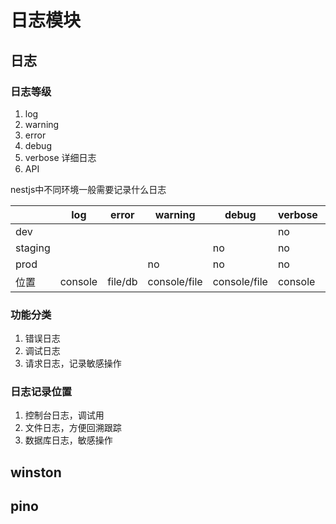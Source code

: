 # 日志模块

## 日志

### 日志等级

1. log
2. warning
3. error
4. debug
5. verbose 详细日志
6. API

nestjs中不同环境一般需要记录什么日志

|         | log     | error   | warning      | debug        | verbose | api        |
| ------- | ------- | ------- | ------------ | ------------ | ------- | ---------- |
| dev     |         |         |              |              | no      |            |
| staging |         |         |              | no           | no      | no         |
| prod    |         |         | no           | no           | no      |            |
| 位置    | console | file/db | console/file | console/file | console | console/db |



### 功能分类

1. 错误日志
2. 调试日志
3. 请求日志，记录敏感操作

### 日志记录位置

1. 控制台日志，调试用
2. 文件日志，方便回溯跟踪
3. 数据库日志，敏感操作

## winston



## pino